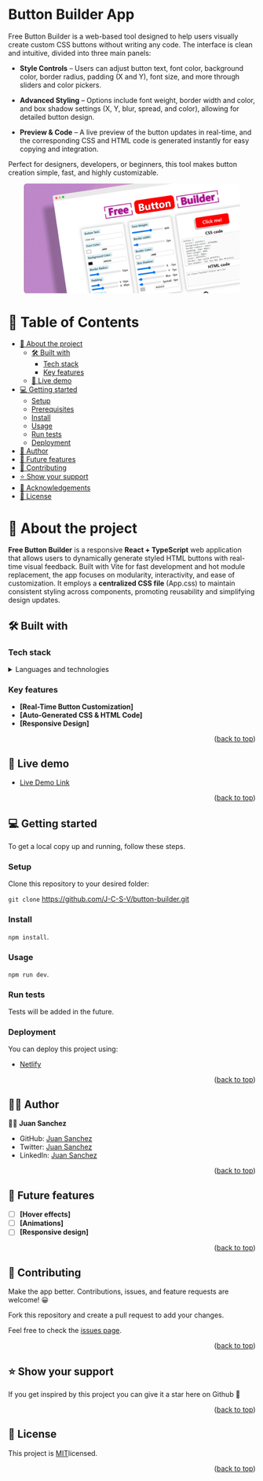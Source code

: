 # Button Builder App

Free Button Builder is a web-based tool designed to help users visually create custom CSS buttons without writing any code. The interface is clean and intuitive, divided into three main panels:

- **Style Controls** – Users can adjust button text, font color, background color, border radius, padding (X and Y), font size, and more through sliders and color pickers.

- **Advanced Styling** – Options include font weight, border width and color, and box shadow settings (X, Y, blur, spread, and color), allowing for detailed button design.

- **Preview & Code** – A live preview of the button updates in real-time, and the corresponding CSS and HTML code is generated instantly for easy copying and integration.

Perfect for designers, developers, or beginners, this tool makes button creation simple, fast, and highly customizable.

<a name="readme-top"></a>

<div align="center">
  <a href="https://button-builder-app.netlify.app/" target="_blank">
  <img src="./public/button_builder_hero.png" alt="logo" width="440" height="auto" /><br/>
  </a>
</div>

# 📗 Table of Contents

- [📖 About the project](#about-project)
  - [🛠 Built with](#built-with)
    - [Tech stack](#tech-stack)
    - [Key features](#key-features)
  - [🚀 Live demo](#live-demo)
- [💻 Getting started](#getting-started)
  - [Setup](#setup)
  - [Prerequisites](#prerequisites)
  - [Install](#install)
  - [Usage](#usage)
  - [Run tests](#run-tests)
  - [Deployment](#deployment)
- [👷 Author](#author)
- [🔭 Future features](#future-features)
- [🤝 Contributing](#contributing)
- [⭐️ Show your support](#support)
- [🙏 Acknowledgements](#acknowledgements)
- [📝 License](#license)

# 📖 About the project <a name="about-project"></a>

**Free Button Builder** is a responsive **React + TypeScript** web application that allows users to dynamically generate styled HTML buttons with real-time visual feedback. Built with Vite for fast development and hot module replacement, the app focuses on modularity, interactivity, and ease of customization. It employs a **centralized CSS file** (App.css) to maintain consistent styling across components, promoting reusability and simplifying design updates.

## 🛠 Built with <a name="built-with"></a>

### Tech stack <a name="tech-stack"></a>

<details>
  <summary>Languages and technologies</summary><br>
  <ul>
    <li><a href="https://react.dev/">React.js</a></li>
    <li><a href="https://www.typescriptlang.org/">TypeScript</a></li>
    <li><a href="https://developer.mozilla.org/en-US/docs/Web/HTML">HTML</a></li>
    <li><a href="https://developer.mozilla.org/en-US/docs/Web/CSS">CSS</a></li>
    <li><a href="https://git-scm.com/">Git</a></li>
    <li><a href="https://vite.dev/">Vite</a></li>

  </ul>
</details>

### Key features <a name="key-features"></a>

- **[Real-Time Button Customization]**
- **[Auto-Generated CSS & HTML Code]**
- **[Responsive Design]**
<p align="right">(<a href="#readme-top">back to top</a>)</p>

## 🚀 Live demo <a name="live-demo"></a>

- [Live Demo Link](https://button-builder-app.netlify.app/)

<p align="right">(<a href="#readme-top">back to top</a>)</p>

## 💻 Getting started <a name="getting-started"></a>

To get a local copy up and running, follow these steps.

### Setup

Clone this repository to your desired folder:

`git clone` https://github.com/J-C-S-V/button-builder.git

### Install

`npm install`.

### Usage

`npm run dev`.

### Run tests

Tests will be added in the future.

### Deployment

You can deploy this project using:

- [Netlify](https://www.netlify.com/)

<p align="right">(<a href="#readme-top">back to top</a>)</p>

## 👷‍♂️ Author <a name="author"></a>

👷‍♂️ **Juan Sanchez**

- GitHub: [Juan Sanchez](https://github.com/J-C-S-V)
- Twitter: [Juan Sanchez](https://twitter.com/juansan0)
- LinkedIn: [Juan Sanchez](https://www.linkedin.com/in/sanchez-juan-carlos)

<p align="right">(<a href="#readme-top">back to top</a>)</p>

## 🔭 Future features <a name="future-features"></a>

- [ ] **[Hover effects]**
- [ ] **[Animations]**
- [ ] **[Responsive design]**

<p align="right">(<a href="#readme-top">back to top</a>)</p>

## 🤝 Contributing <a name="contributing"></a>

Make the app better. Contributions, issues, and feature requests are welcome! 😀

Fork this repository and create a pull request to add your changes.

Feel free to check the [issues page](../../issues/).

<p align="right">(<a href="#readme-top">back to top</a>)</p>

## ⭐️ Show your support <a name="support"></a>

If you get inspired by this project you can give it a star here on Github 🙌

<!-- <p align="right">(<a href="#readme-top">back to top</a>)</p> -->

<!-- ## 🙏 Acknowledgments <a name="acknowledgements"></a>

I would like to thank Reaper for providing the audio engine for this project 🚀 -->

<p align="right">(<a href="#readme-top">back to top</a>)</p>

## 📝 License <a name="license"></a>

This project is [MIT](https://github.com/J-C-S-V/button-builder/blob/main/LICENSE)licensed.

<p align="right">(<a href="#readme-top">back to top</a>)</p>
